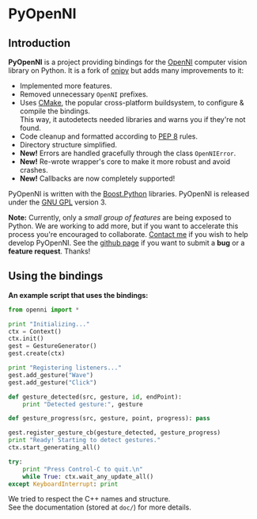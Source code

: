 # PyOpenNI #

## Introduction ##

**PyOpenNI** is a project providing bindings for the [OpenNI](http://openni.org) computer vision library on Python. It is a fork of [onipy](http://code.google.com/p/onipy) but adds many improvements to it:

 * Implemented more features.
 * Removed unnecessary `OpenNI` prefixes.
 * Uses [CMake](http://cmake.org), the popular cross-platform buildsystem, to configure & compile the bindings.  
   This way, it autodetects needed libraries and warns you if they're not found.
 * Code cleanup and formatted according to [PEP 8](http://www.python.org/dev/peps/pep-0008) rules.
 * Directory structure simplified.
 * **New!** Errors are handled gracefully through the class `OpenNIError`.
 * **New!** Re-wrote wrapper's core to make it more robust and avoid crashes.
 * **New!** Callbacks are now completely supported!

PyOpenNI is written with the [Boost.Python](http://www.boost.org/doc/libs/release/libs/python/doc/index.html) libraries. PyOpenNI is released under the [GNU GPL](http://www.gnu.org/copyleft/gpl.html) version 3.

**Note:** Currently, only a _small group of features_ are being exposed to Python. We are working to add more, but if you want to accelerate this process you're encouraged to collaborate. [Contact me](mailto:jmendeth@gmail.com) if you wish to help develop PyOpenNI.
See the [github page](https://github.com/jmendeth/PyOpenNI) if you want to submit a **bug** or a **feature request**. Thanks!

## Using the bindings ##

**An example script that uses the bindings:**

```python
from openni import *

print "Initializing..."
ctx = Context()
ctx.init()
gest = GestureGenerator()
gest.create(ctx)

print "Registering listeners..."
gest.add_gesture("Wave")
gest.add_gesture("Click")

def gesture_detected(src, gesture, id, endPoint):
    print "Detected gesture:", gesture

def gesture_progress(src, gesture, point, progress): pass

gest.register_gesture_cb(gesture_detected, gesture_progress)
print "Ready! Starting to detect gestures."
ctx.start_generating_all()

try:
    print "Press Control-C to quit.\n"
    while True: ctx.wait_any_update_all()
except KeyboardInterrupt: print
```

We tried to respect the C++ names and structure.  
See the documentation (stored at `doc/`) for more details.
